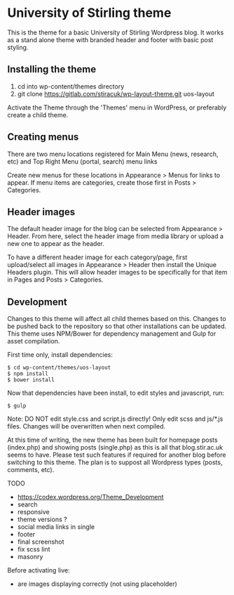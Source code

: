 # University of Stirling theme

This is the theme for a basic University of Stirling Wordpress blog. It works as
a stand alone theme with branded header and footer with basic post styling.

## Installing the theme

1. cd into wp-content/themes directory
2. git clone https://gitlab.com/stiracuk/wp-layout-theme.git uos-layout

Activate the Theme through the 'Themes' menu in WordPress, or preferably create a child theme.

## Creating menus

There are two menu locations registered for Main Menu (news, research, etc) and
Top Right Menu (portal, search) menu links

Create new menus for these locations in Appearance > Menus for links to appear. If
menu items are categories, create those first in Posts > Categories.

## Header images

The default header image for the blog can be selected from Appearance > Header. From here,
select the header image from media library or upload a new one to appear as the header.

To have a different header image for each category/page, first upload/select all images
in Appearance > Header then install the Unique Headers plugin. This will allow header
images to be specifically for that item in Pages and Posts > Categories.

## Development

Changes to this theme will affect all child themes based on this. Changes to be
pushed back to the repository so that other installations can be updated. This theme
uses NPM/Bower for dependency management and Gulp for asset compilation.

First time only, install dependencies:

```
$ cd wp-content/themes/uos-layout
$ npm install
$ bower install
```

Now that dependencies have been install, to edit styles and javascript, run:

```
$ gulp
```

Note: DO NOT edit style.css and script.js directly! Only edit scss and js/\*.js files.
Changes will be overwritten when next compiled.

At this time of writing, the new theme has been built for homepage posts (index.php) and
showing posts (single.php) as this is all that blog.stir.ac.uk seems to have. Please test
such features if required for another blog before switching to this theme. The plan is to
suppost all Wordpress types (posts, comments, etc).


TODO
* https://codex.wordpress.org/Theme_Development
* search
* responsive
* theme versions ?
* social media links in single
* footer
* final screenshot
* fix scss lint
* masonry

Before activating live:
* are images displaying correctly (not using placeholder)
